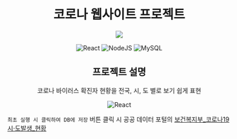 <h1 align = center>코로나 웹사이트 프로젝트 </h1>
<p align="center">
  <img src="https://user-images.githubusercontent.com/46296688/111747575-d00db100-88d2-11eb-94ec-690d2c5a06fe.PNG" width : "60%" height : "120%"></img>
</p>

<p align="center">
  <img alt="React" src="https://img.shields.io/badge/react%20-%2320232a.svg?&style=for-the-badge&logo=react&logoColor=%2361DAFB"/>
  <img alt="NodeJS" src="https://img.shields.io/badge/node.js%20-%2343853D.svg?&style=for-the-badge&logo=node.js&logoColor=white"/>
  <img alt="MySQL" src="https://img.shields.io/badge/mysql-%2300f.svg?&style=for-the-badge&logo=mysql&logoColor=white"/>
</p>

<h2 align = center> 프로젝트 설명 </h2>

<p align = "center">
  코로나 바이러스 확진자 현황을 전국, 시, 도 별로 보기 쉽게 표현
</p>

<p align="center">
  <img alt="React" src="https://user-images.githubusercontent.com/46296688/111752945-a1df9f80-88d9-11eb-9917-241c5f417cd8.gif"/>
</p>



`최초 실행 시 클릭하여 DB에 저장` 버튼 클릭 시 공공 데이터 포털의 [보건복지부_코로나19 시·도발생_현황](https://www.data.go.kr/data/15043378/openapi.do)
